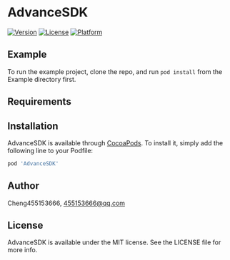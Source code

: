 # AdvanceSDK

[![Version](https://img.shields.io/cocoapods/v/AdvanceSDK.svg?style=flat)](https://cocoapods.org/pods/AdvanceSDK)
[![License](https://img.shields.io/cocoapods/l/AdvanceSDK.svg?style=flat)](https://cocoapods.org/pods/AdvanceSDK)
[![Platform](https://img.shields.io/cocoapods/p/AdvanceSDK.svg?style=flat)](https://cocoapods.org/pods/AdvanceSDK)

## Example

To run the example project, clone the repo, and run `pod install` from the Example directory first.

## Requirements

## Installation

AdvanceSDK is available through [CocoaPods](https://cocoapods.org). To install
it, simply add the following line to your Podfile:

```ruby
pod 'AdvanceSDK'
```

## Author

Cheng455153666, 455153666@qq.com

## License

AdvanceSDK is available under the MIT license. See the LICENSE file for more info.
